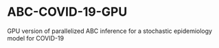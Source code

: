 # ABC-COVID-19-GPU
GPU version of parallelized ABC inference for a stochastic epidemiology model for COVID-19
